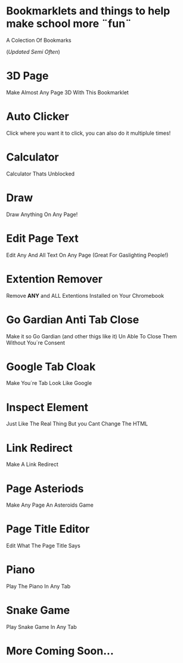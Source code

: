 # Bookmarklets and things to help make school more ¨fun¨
A Colection Of Bookmarks

(*Updated Semi Often*)

# 3D Page

Make Almost Any Page 3D With This Bookmarklet

# Auto Clicker

Click where you want it to click, you can also do it multiplule times!

# Calculator

Calculator Thats Unblocked

# Draw

Draw Anything On Any Page!

# Edit Page Text

Edit Any And All Text On Any Page (Great For Gaslighting People!)

#  Extention Remover

Remove **ANY** and ALL Extentions Installed on Your Chromebook

# Go Gardian Anti Tab Close

Make it so Go Gardian (and other thigs like it) Un Able To Close Them Without You´re Consent

# Google Tab Cloak

Make You´re Tab  Look Like Google

# Inspect Element

Just Like The Real Thing But you Cant Change The HTML

# Link Redirect

Make A Link Redirect

# Page Asteriods

Make Any Page An Asteroids Game

# Page Title Editor

Edit What The Page Title Says

# Piano

Play The Piano In Any Tab

# Snake Game

Play Snake Game In Any Tab

# More Coming Soon...
